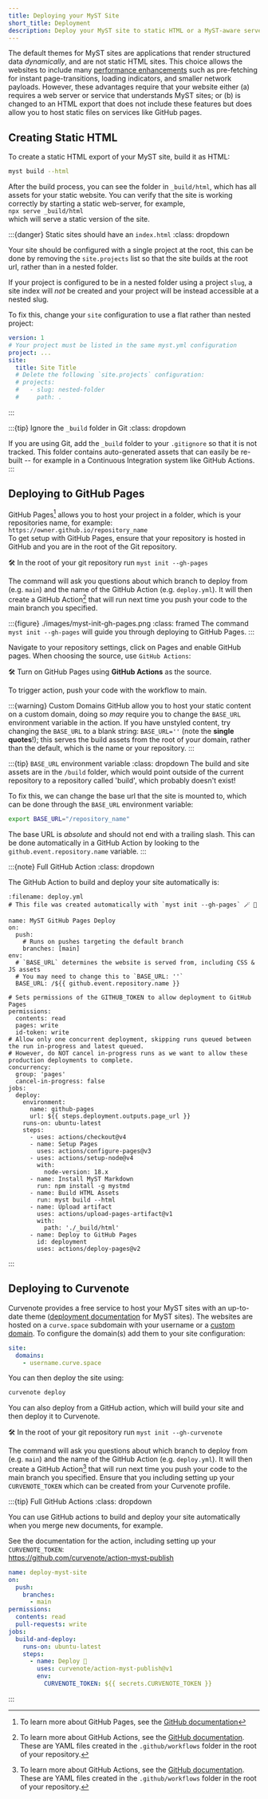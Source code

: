 ```yaml
---
title: Deploying your MyST Site
short_title: Deployment
description: Deploy your MyST site to static HTML or a MyST-aware server.
---
```


The default themes for MyST sites are applications that render structured data _dynamically_, and are not static HTML sites. This choice allows the websites to include many [performance enhancements](./accessibility-and-performance.md) such as pre-fetching for instant page-transitions, loading indicators, and smaller network payloads. However, these advantages require that your website either (a) requires a web server or service that understands MyST sites; or (b) is changed to an HTML export that does not include these features but does allow you to host static files on services like GitHub pages.

## Creating Static HTML

To create a static HTML export of your MyST site, build it as HTML:

```bash
myst build --html
```

After the build process, you can see the folder in `_build/html`, which has all assets for your static website. You can verify that the site is working correctly by starting a static web-server, for example,\
`npx serve _build/html`\
which will serve a static version of the site.

:::{danger} Static sites should have an `index.html`
:class: dropdown

Your site should be configured with a single project at the root, this can be done by removing the `site.projects` list so that the site builds at the root url, rather than in a nested folder.

If your project is configured to be in a nested folder using a project `slug`, a site index will _not_ be created and your project will be instead accessible at a nested slug.

To fix this, change your `site` configuration to use a flat rather than nested project:

```yaml
version: 1
# Your project must be listed in the same myst.yml configuration
project: ...
site:
  title: Site Title
  # Delete the following `site.projects` configuration:
  # projects:
  #   - slug: nested-folder
  #     path: .
```

:::

:::{tip} Ignore the `_build` folder in Git
:class: dropdown

If you are using Git, add the `_build` folder to your `.gitignore` so that it is not tracked. This folder contains auto-generated assets that can easily be re-built -- for example in a Continuous Integration system like GitHub Actions.
:::

## Deploying to GitHub Pages

GitHub Pages[^pages] allows you to host your project in a folder, which is your repositories name, for example:\
`https://owner.github.io/repository_name`\
To get setup with GitHub Pages, ensure that your repository is hosted in GitHub and you are in the root of the Git repository.

🛠 In the root of your git repository run `myst init --gh-pages`

The command will ask you questions about which branch to deploy from (e.g. `main`) and the name of the GitHub Action (e.g. `deploy.yml`). It will then create a GitHub Action[^actions] that will run next time you push your code to the main branch you specified.

:::{figure} ./images/myst-init-gh-pages.png
:class: framed
The command `myst init --gh-pages` will guide you through deploying to GitHub Pages.
:::

[^actions]: To learn more about GitHub Actions, see the [GitHub documentation](https://docs.github.com/en/actions/quickstart). These are YAML files created in the `.github/workflows` folder in the root of your repository.
[^pages]: To learn more about GitHub Pages, see the [GitHub documentation](https://docs.github.com/en/pages/getting-started-with-github-pages/using-custom-workflows-with-github-pages)

Navigate to your repository settings, click on Pages and enable GitHub pages. When choosing the source, use `GitHub Actions`:

🛠 Turn on GitHub Pages using **GitHub Actions** as the source.

To trigger action, push your code with the workflow to main.

:::{warning} Custom Domains
GitHub allow you to host your static content on a custom domain, doing so _may_ require you to change the `BASE_URL` environment variable in the action. If you have unstyled content, try changing the `BASE_URL` to a blank string: `BASE_URL=''` (note the **single quotes**!); this serves the build assets from the root of your domain, rather than the default, which is the name or your repository.
:::

:::{tip} `BASE_URL` environment variable
:class: dropdown
The build and site assets are in the `/build` folder, which would point outside of the current repository to a repository called 'build', which probably doesn't exist!

To fix this, we can change the base url that the site is mounted to, which can be done through the `BASE_URL` environment variable:

```bash
export BASE_URL="/repository_name"
```

The base URL is _absolute_ and should not end with a trailing slash. This can be done automatically in a GitHub Action by looking to the `github.event.repository.name` variable.
:::

:::{note} Full GitHub Action
:class: dropdown

The GitHub Action to build and deploy your site automatically is:

```{code} yaml
:filename: deploy.yml
# This file was created automatically with `myst init --gh-pages` 🪄 💚

name: MyST GitHub Pages Deploy
on:
  push:
    # Runs on pushes targeting the default branch
    branches: [main]
env:
  # `BASE_URL` determines the website is served from, including CSS & JS assets
  # You may need to change this to `BASE_URL: ''`
  BASE_URL: /${{ github.event.repository.name }}

# Sets permissions of the GITHUB_TOKEN to allow deployment to GitHub Pages
permissions:
  contents: read
  pages: write
  id-token: write
# Allow only one concurrent deployment, skipping runs queued between the run in-progress and latest queued.
# However, do NOT cancel in-progress runs as we want to allow these production deployments to complete.
concurrency:
  group: 'pages'
  cancel-in-progress: false
jobs:
  deploy:
    environment:
      name: github-pages
      url: ${{ steps.deployment.outputs.page_url }}
    runs-on: ubuntu-latest
    steps:
      - uses: actions/checkout@v4
      - name: Setup Pages
        uses: actions/configure-pages@v3
      - uses: actions/setup-node@v4
        with:
          node-version: 18.x
      - name: Install MyST Markdown
        run: npm install -g mystmd
      - name: Build HTML Assets
        run: myst build --html
      - name: Upload artifact
        uses: actions/upload-pages-artifact@v1
        with:
          path: './_build/html'
      - name: Deploy to GitHub Pages
        id: deployment
        uses: actions/deploy-pages@v2
```

:::

## Deploying to Curvenote

Curvenote provides a free service to host your MyST sites with an up-to-date theme ([deployment documentation](https://github.com/curvenote/action-myst-publish) for MyST sites). The websites are hosted on a `curve.space` subdomain with your username or a [custom domain](https://curvenote.com/docs/web/custom-domains). To configure the domain(s) add them to your site configuration:

```yaml
site:
  domains:
    - username.curve.space
```

You can then deploy the site using:

```bash
curvenote deploy
```

You can also deploy from a GitHub action, which will build your site and then deploy it to Curvenote.

🛠 In the root of your git repository run `myst init --gh-curvenote`

The command will ask you questions about which branch to deploy from (e.g. `main`) and the name of the GitHub Action (e.g. `deploy.yml`). It will then create a GitHub Action[^actions] that will run next time you push your code to the main branch you specified. Ensure that you including setting up your `CURVENOTE_TOKEN` which can be created from your Curvenote profile.

:::{tip} Full GitHub Actions
:class: dropdown

You can use GitHub actions to build and deploy your site automatically when you merge new documents, for example.

See the documentation for the action, including setting up your `CURVENOTE_TOKEN`:\
https://github.com/curvenote/action-myst-publish

```yaml
name: deploy-myst-site
on:
  push:
    branches:
      - main
permissions:
  contents: read
  pull-requests: write
jobs:
  build-and-deploy:
    runs-on: ubuntu-latest
    steps:
      - name: Deploy 🚀
        uses: curvenote/action-myst-publish@v1
        env:
          CURVENOTE_TOKEN: ${{ secrets.CURVENOTE_TOKEN }}
```

:::
